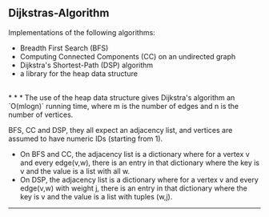 Dijkstras-Algorithm
-------------------

Implementations of the following algorithms:
* Breadth First Search (BFS)
* Computing Connected Components (CC) on an undirected graph
* Dijkstra's Shortest-Path (DSP) algorithm
* a library for the heap data structure

<br>
* * *
The use of the heap data structure gives Dijkstra's algorithm an `O(mlogn)` running time, where m is the number of edges and n is the number of vertices.

BFS, CC and DSP, they all expect an adjacency list, and vertices are assumed to have numeric IDs (starting from 1).
* On BFS and CC, the adjacency list is a dictionary where for a vertex v and every edge(v,w), there is an entry in that dictionary where the key is v and the value is a list with all w.
* On DSP, the adjacency list is a dictionary where for a vertex v and every edge(v,w) with weight j, there is an entry in that dictionary where the key is v and the value is a list with tuples (w,j).

* * *

